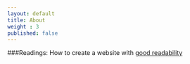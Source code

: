 ```yaml
---
layout: default
title: About
weight : 3
published: false
---
```

###Readings:
How to create a website with [good readability][]

[good readability]: http://ia.net/blog/100e2r